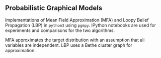 ## Probabilistic Graphical Models
Implementations of Mean Field Approximation (MFA) and Loopy Belief Propagation (LBP) in `python3` using `pgmpy`. IPython notebooks are used for experiments and comparisons for the two algorithms.


MFA approximates the target distribution with an assumption that all variables are independent. LBP uses a Bethe cluster graph for approximation.
